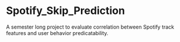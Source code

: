 # Spotify_Skip_Prediction
A semester long project to evaluate correlation between Spotify track features and user behavior predicatability.
